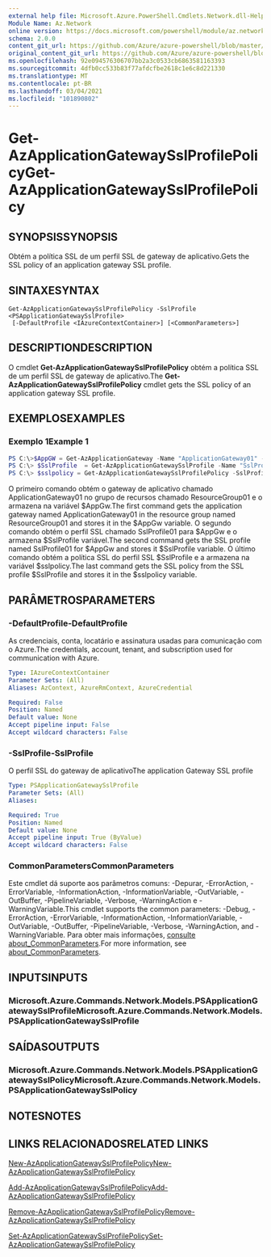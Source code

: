 ```yaml
---
external help file: Microsoft.Azure.PowerShell.Cmdlets.Network.dll-Help.xml
Module Name: Az.Network
online version: https://docs.microsoft.com/powershell/module/az.network/get-azapplicationgatewaysslprofilepolicy
schema: 2.0.0
content_git_url: https://github.com/Azure/azure-powershell/blob/master/src/Network/Network/help/Get-AzApplicationGatewaySslProfilePolicy.md
original_content_git_url: https://github.com/Azure/azure-powershell/blob/master/src/Network/Network/help/Get-AzApplicationGatewaySslProfilePolicy.md
ms.openlocfilehash: 92e094576306707bb2a3c0533cb6863581163393
ms.sourcegitcommit: 4dfb0cc533b83f77afdcfbe2618c1e6c8d221330
ms.translationtype: MT
ms.contentlocale: pt-BR
ms.lasthandoff: 03/04/2021
ms.locfileid: "101890802"
---
```

# <span data-ttu-id="017f2-101">Get-AzApplicationGatewaySslProfilePolicy</span><span class="sxs-lookup"><span data-stu-id="017f2-101">Get-AzApplicationGatewaySslProfilePolicy</span></span>

## <span data-ttu-id="017f2-102">SYNOPSIS</span><span class="sxs-lookup"><span data-stu-id="017f2-102">SYNOPSIS</span></span>
<span data-ttu-id="017f2-103">Obtém a política SSL de um perfil SSL de gateway de aplicativo.</span><span class="sxs-lookup"><span data-stu-id="017f2-103">Gets the SSL policy of an application gateway SSL profile.</span></span>

## <span data-ttu-id="017f2-104">SINTAXE</span><span class="sxs-lookup"><span data-stu-id="017f2-104">SYNTAX</span></span>

```
Get-AzApplicationGatewaySslProfilePolicy -SslProfile <PSApplicationGatewaySslProfile>
 [-DefaultProfile <IAzureContextContainer>] [<CommonParameters>]
```

## <span data-ttu-id="017f2-105">DESCRIPTION</span><span class="sxs-lookup"><span data-stu-id="017f2-105">DESCRIPTION</span></span>
<span data-ttu-id="017f2-106">O cmdlet **Get-AzApplicationGatewaySslProfilePolicy** obtém a política SSL de um perfil SSL de gateway de aplicativo.</span><span class="sxs-lookup"><span data-stu-id="017f2-106">The **Get-AzApplicationGatewaySslProfilePolicy** cmdlet gets the SSL policy of an application gateway SSL profile.</span></span>

## <span data-ttu-id="017f2-107">EXEMPLOS</span><span class="sxs-lookup"><span data-stu-id="017f2-107">EXAMPLES</span></span>

### <span data-ttu-id="017f2-108">Exemplo 1</span><span class="sxs-lookup"><span data-stu-id="017f2-108">Example 1</span></span>
```powershell
PS C:\>$AppGW = Get-AzApplicationGateway -Name "ApplicationGateway01" -ResourceGroupName "ResourceGroup01"
PS C:\> $SslProfile  = Get-AzApplicationGatewaySslProfile -Name "SslProfile01" -ApplicationGateway $AppGw
PS C:\> $sslpolicy = Get-AzApplicationGatewaySslProfilePolicy -SslProfile $SslProfile
```

<span data-ttu-id="017f2-109">O primeiro comando obtém o gateway de aplicativo chamado ApplicationGateway01 no grupo de recursos chamado ResourceGroup01 e o armazena na variável $AppGw.</span><span class="sxs-lookup"><span data-stu-id="017f2-109">The first command gets the application gateway named ApplicationGateway01 in the resource group named ResourceGroup01 and stores it in the $AppGw variable.</span></span> <span data-ttu-id="017f2-110">O segundo comando obtém o perfil SSL chamado SslProfile01 para $AppGw e o armazena $SslProfile variável.</span><span class="sxs-lookup"><span data-stu-id="017f2-110">The second command gets the SSL profile named SslProfile01 for $AppGw and stores it $SslProfile variable.</span></span> <span data-ttu-id="017f2-111">O último comando obtém a política SSL do perfil SSL $SslProfile e a armazena na variável $sslpolicy.</span><span class="sxs-lookup"><span data-stu-id="017f2-111">The last command gets the SSL policy from the SSL profile $SslProfile and stores it in the $sslpolicy variable.</span></span>

## <span data-ttu-id="017f2-112">PARÂMETROS</span><span class="sxs-lookup"><span data-stu-id="017f2-112">PARAMETERS</span></span>

### <span data-ttu-id="017f2-113">-DefaultProfile</span><span class="sxs-lookup"><span data-stu-id="017f2-113">-DefaultProfile</span></span>
<span data-ttu-id="017f2-114">As credenciais, conta, locatário e assinatura usadas para comunicação com o Azure.</span><span class="sxs-lookup"><span data-stu-id="017f2-114">The credentials, account, tenant, and subscription used for communication with Azure.</span></span>

```yaml
Type: IAzureContextContainer
Parameter Sets: (All)
Aliases: AzContext, AzureRmContext, AzureCredential

Required: False
Position: Named
Default value: None
Accept pipeline input: False
Accept wildcard characters: False
```

### <span data-ttu-id="017f2-115">-SslProfile</span><span class="sxs-lookup"><span data-stu-id="017f2-115">-SslProfile</span></span>
<span data-ttu-id="017f2-116">O perfil SSL do gateway de aplicativo</span><span class="sxs-lookup"><span data-stu-id="017f2-116">The application Gateway SSL profile</span></span>

```yaml
Type: PSApplicationGatewaySslProfile
Parameter Sets: (All)
Aliases:

Required: True
Position: Named
Default value: None
Accept pipeline input: True (ByValue)
Accept wildcard characters: False
```

### <span data-ttu-id="017f2-117">CommonParameters</span><span class="sxs-lookup"><span data-stu-id="017f2-117">CommonParameters</span></span>
<span data-ttu-id="017f2-118">Este cmdlet dá suporte aos parâmetros comuns: -Depurar, -ErrorAction, -ErrorVariable, -InformationAction, -InformationVariable, -OutVariable, -OutBuffer, -PipelineVariable, -Verbose, -WarningAction e -WarningVariable.</span><span class="sxs-lookup"><span data-stu-id="017f2-118">This cmdlet supports the common parameters: -Debug, -ErrorAction, -ErrorVariable, -InformationAction, -InformationVariable, -OutVariable, -OutBuffer, -PipelineVariable, -Verbose, -WarningAction, and -WarningVariable.</span></span> <span data-ttu-id="017f2-119">Para obter mais informações, [consulte about_CommonParameters](http://go.microsoft.com/fwlink/?LinkID=113216).</span><span class="sxs-lookup"><span data-stu-id="017f2-119">For more information, see [about_CommonParameters](http://go.microsoft.com/fwlink/?LinkID=113216).</span></span>

## <span data-ttu-id="017f2-120">INPUTS</span><span class="sxs-lookup"><span data-stu-id="017f2-120">INPUTS</span></span>

### <span data-ttu-id="017f2-121">Microsoft.Azure.Commands.Network.Models.PSApplicationGatewaySslProfile</span><span class="sxs-lookup"><span data-stu-id="017f2-121">Microsoft.Azure.Commands.Network.Models.PSApplicationGatewaySslProfile</span></span>

## <span data-ttu-id="017f2-122">SAÍDAS</span><span class="sxs-lookup"><span data-stu-id="017f2-122">OUTPUTS</span></span>

### <span data-ttu-id="017f2-123">Microsoft.Azure.Commands.Network.Models.PSApplicationGatewaySslPolicy</span><span class="sxs-lookup"><span data-stu-id="017f2-123">Microsoft.Azure.Commands.Network.Models.PSApplicationGatewaySslPolicy</span></span>

## <span data-ttu-id="017f2-124">NOTES</span><span class="sxs-lookup"><span data-stu-id="017f2-124">NOTES</span></span>

## <span data-ttu-id="017f2-125">LINKS RELACIONADOS</span><span class="sxs-lookup"><span data-stu-id="017f2-125">RELATED LINKS</span></span>

[<span data-ttu-id="017f2-126">New-AzApplicationGatewaySslProfilePolicy</span><span class="sxs-lookup"><span data-stu-id="017f2-126">New-AzApplicationGatewaySslProfilePolicy</span></span>](./New-AzApplicationGatewaySslProfilePolicy.md)

[<span data-ttu-id="017f2-127">Add-AzApplicationGatewaySslProfilePolicy</span><span class="sxs-lookup"><span data-stu-id="017f2-127">Add-AzApplicationGatewaySslProfilePolicy</span></span>](./Add-AzApplicationGatewaySslProfilePolicy.md)

[<span data-ttu-id="017f2-128">Remove-AzApplicationGatewaySslProfilePolicy</span><span class="sxs-lookup"><span data-stu-id="017f2-128">Remove-AzApplicationGatewaySslProfilePolicy</span></span>](./Remove-AzApplicationGatewaySslProfilePolicy.md)

[<span data-ttu-id="017f2-129">Set-AzApplicationGatewaySslProfilePolicy</span><span class="sxs-lookup"><span data-stu-id="017f2-129">Set-AzApplicationGatewaySslProfilePolicy</span></span>](./Set-AzApplicationGatewaySslProfilePolicy.md)